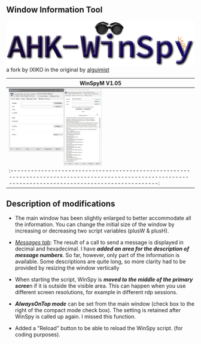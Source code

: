 ## Window Information Tool

<img src="https://github.com/Ixiko/AHK-WinSpyM/blob/master/Resources/AHK-WinSpy.svg" align="left"  scale="20%" />

a fork by IXIKO in the original by [alguimist](https://sourceforge.net/u/alguimist/profile/)



|   WinSpyM V1.05   |
| ---- |
| <img src="https://github.com/Ixiko/AHK-WinSpyM/blob/master/Resources/WindowShot1.JPG" alt="WindowShot1" align="left" style="zoom: 20%;" /> <img src="https://github.com/Ixiko/AHK-WinSpyM/blob/master/Resources/WindowShot.JPG" alt="WindowShot" align="left" style="zoom: 20%;" /> <br> |
| :------------------------------------------------------------------------------------------------------------------------------------------------------: 

## Description of modifications

* The main window has been slightly enlarged to better accommodate all the information. You can change the initial size of the window by increasing or decreasing two script variables (plusW & plusH). 

- <u>*Messages tab*</u>: The result of a call to send a message is displayed in decimal and hexadecimal.
I have ***added an area for the description of message numbers***. So far, however, only part of the information is available. Some descriptions are quite long, so more clarity had to be provided by resizing the window vertically

- When starting the script, WinSpy is ***moved to the middle of the primary scree***n if it is outside the visible area. This can happen when you use different screen resolutions, for example in different rdp sessions.

- ***AlwaysOnTop mode*** can be set from the main window (check box to the right of the compact mode check box).
The setting is retained after WinSpy is called up again. I missed this function. 

* Added a "Reload" button to be able to reload the WinSpy script. (for coding purposes).





